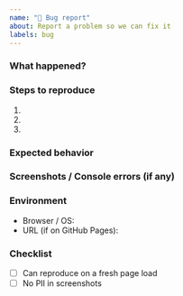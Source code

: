 ```yaml
---
name: "🐞 Bug report"
about: Report a problem so we can fix it
labels: bug
---
```


### What happened?

### Steps to reproduce

1.
2.
3.

### Expected behavior

### Screenshots / Console errors (if any)

### Environment
- Browser / OS:
- URL (if on GitHub Pages):

### Checklist
- [ ] Can reproduce on a fresh page load
- [ ] No PII in screenshots